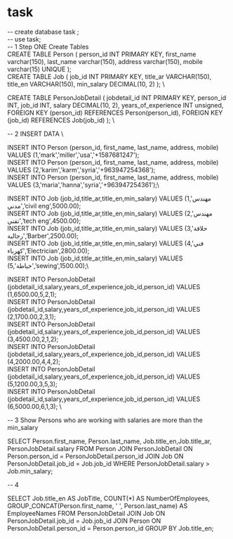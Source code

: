 # task
-- create database task ;\
-- use task;\
-- 1 Step ONE Create Tables \
CREATE TABLE Person (
    person_id INT PRIMARY KEY,
    first_name varchar(150),
    last_name varchar(150),
    address varchar(150),
    mobile varchar(15) UNIQUE
    ); \
 CREATE TABLE Job (
    job_id INT PRIMARY KEY,
    title_ar VARCHAR(150),
    title_en VARCHAR(150),
    min_salary DECIMAL(10, 2)
); \

  CREATE TABLE PersonJobDetail (
    jobdetail_id INT PRIMARY KEY,
    person_id INT,
    job_id INT,
    salary DECIMAL(10, 2),
    years_of_experience INT unsigned,
    FOREIGN KEY (person_id) REFERENCES Person(person_id),
    FOREIGN KEY (job_id) REFERENCES Job(job_id)
); \
 
 
 -- 2 INSERT DATA \
 
INSERT INTO Person  (person_id, first_name, last_name, address, mobile) VALUES (1,'mark','miller','usa','+1587681247');\
INSERT INTO Person  (person_id, first_name, last_name, address, mobile) VALUES (2,'karim','karm','syria','+963947254368');\
INSERT INTO Person  (person_id, first_name, last_name, address, mobile) VALUES (3,'maria','hanna','syria','+963947254361');\



INSERT INTO Job (job_id,title_ar,title_en,min_salary) VALUES (1,'مهندس مدني','civil eng',5000.00);\
INSERT INTO Job (job_id,title_ar,title_en,min_salary) VALUES (2,'مهندس تقني','tech eng',4500.00);\
INSERT INTO Job (job_id,title_ar,title_en,min_salary) VALUES (3,'حلاقة رجالية','Barber',2500.00);\
INSERT INTO Job (job_id,title_ar,title_en,min_salary) VALUES (4,'فني كهرباء','Electrician',2800.00);\
INSERT INTO Job (job_id,title_ar,title_en,min_salary) VALUES (5,'خياطة','sewing',1500.00);\


INSERT INTO PersonJobDetail (jobdetail_id,salary,years_of_experience,job_id,person_id) VALUES (1,6500.00,5,2,1); \
INSERT INTO PersonJobDetail (jobdetail_id,salary,years_of_experience,job_id,person_id) VALUES (2,1700.00,2,3,1); \
INSERT INTO PersonJobDetail (jobdetail_id,salary,years_of_experience,job_id,person_id) VALUES (3,4500.00,2,1,2); \
INSERT INTO PersonJobDetail (jobdetail_id,salary,years_of_experience,job_id,person_id) VALUES (4,2000.00,4,4,2); \
INSERT INTO PersonJobDetail (jobdetail_id,salary,years_of_experience,job_id,person_id) VALUES (5,1200.00,3,5,3); \
INSERT INTO PersonJobDetail (jobdetail_id,salary,years_of_experience,job_id,person_id) VALUES (6,5000.00,6,1,3); \



-- 3 Show Persons who are working with salaries are more than the min_salary

SELECT Person.first_name, Person.last_name, Job.title_en,Job.title_ar, PersonJobDetail.salary
FROM Person 
JOIN PersonJobDetail  ON Person.person_id = PersonJobDetail.person_id
JOIN Job  ON PersonJobDetail.job_id = Job.job_id
WHERE PersonJobDetail.salary > Job.min_salary;


-- 4 

SELECT Job.title_en AS JobTitle, COUNT(*) AS NumberOfEmployees, GROUP_CONCAT(Person.first_name, ' ', Person.last_name) AS EmployeeNames
FROM PersonJobDetail 
JOIN Job  ON PersonJobDetail.job_id = Job.job_id
JOIN Person  ON PersonJobDetail.person_id = Person.person_id
GROUP BY Job.title_en;
